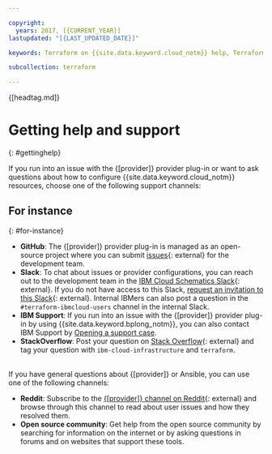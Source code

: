 ```yaml
---

copyright:
  years: 2017, [{CURRENT_YEAR}]
lastupdated: "[{LAST_UPDATED_DATE}]"

keywords: Terraform on {{site.data.keyword.cloud_notm}} help, Terraform on {{site.data.keyword.cloud_notm}} troubleshooting, ansible help, ansible troubleshooting

subcollection: terraform

---
```


{[headtag.md]}

# Getting help and support 
{: #gettinghelp}

If you run into an issue with the {[provider]} provider plug-in or want to ask questions about how to configure {{site.data.keyword.cloud_notm}} resources, choose one of the following support channels:  

## For instance
{: #for-instance}

- **GitHub**: The {[provider]} provider plug-in is managed as an open-source project where you can submit [issues](https://github.com/IBM-Cloud/terraform-provider-ibm/issues){: external} for the development team. 
- **Slack**: To chat about issues or provider configurations, you can reach out to the development team in the [IBM Cloud Schematics Slack](https://ibm-cloud-schematics.slack.com/){: external}. If you do not have access to this Slack, [request an invitation to this Slack](https://cloud.ibm.com/schematics/slack){: external}.	<staging>Internal IBMers can also post a question in the `#terraform-ibmcloud-users` channel in the internal Slack.</staging> 
- **IBM Support**: If you run into an issue with the {[provider]} provider plug-in by using {{site.data.keyword.bplong_notm}}, you can also contact IBM Support by [Opening a support case](/docs/get-support?topic=get-support-using-avatar).
- **StackOverflow**: Post your question on [Stack Overflow](http://stackoverflow.com/search?q=ibm-cloud-infrastructure+terraform){: external} and tag your question with `ibm-cloud-infrastructure` and `terraform`.

</br>
If you have general questions about {[provider]} or Ansible, you can use one of the following channels: 

- **Reddit**:  Subscribe to the [{[provider]} channel on Reddit](https://www.reddit.com/r/{[provider]}/){: external} and browse through this channel to read about user issues and how they resolved them. 
- **Open source community**: Get help from the open source community by searching for information on the internet or by asking questions in forums and on websites that support these tools.

